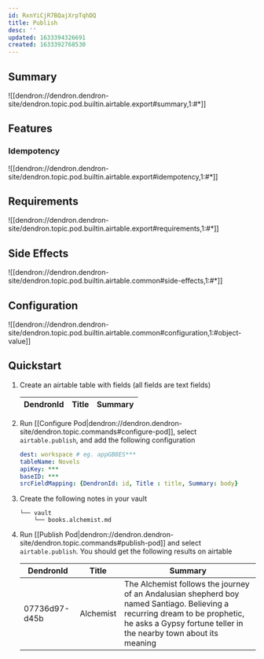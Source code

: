 ```yaml
---
id: RxnYiCjR7BQajXrpTqhDQ
title: Publish
desc: ''
updated: 1633394326691
created: 1633392768530
---
```


## Summary

![[dendron://dendron.dendron-site/dendron.topic.pod.builtin.airtable.export#summary,1:#*]]

## Features

### Idempotency
![[dendron://dendron.dendron-site/dendron.topic.pod.builtin.airtable.export#idempotency,1:#*]]

## Requirements
![[dendron://dendron.dendron-site/dendron.topic.pod.builtin.airtable.export#requirements,1:#*]]

## Side Effects
![[dendron://dendron.dendron-site/dendron.topic.pod.builtin.airtable.common#side-effects,1:#*]]

## Configuration

![[dendron://dendron.dendron-site/dendron.topic.pod.builtin.airtable.common#configuration,1:#object-value]]

## Quickstart

1. Create an airtable table with fields (all fields are text fields)

    | DendronId | Title | Summary |
    | --------- | ----- | ------- |

2. Run [[Configure Pod|dendron://dendron.dendron-site/dendron.topic.commands#configure-pod]], select `airtable.publish`, and add the following configuration
    ```yml
    dest: workspace # eg. appGB8ES***
    tableName: Novels
    apiKey: ***
    baseID: ***
    srcFieldMapping: {DendronId: id, Title : title, Summary: body}
    ```
3. Create the following notes in your vault
    ```
    └── vault
        └── books.alchemist.md
    ```
4. Run [[Publish Pod|dendron://dendron.dendron-site/dendron.topic.commands#publish-pod]] and select `airtable.publish`. You should get the following results on airtable

    | DendronId     | Title       | Summary                                                                                                                                                                                          |
    | ------------- | ----------- | ------------------------------------------------------------------------------------------------------------------------------------------------------------------------------------------------ |
    | 07736d97-d45b | Alchemist   | The Alchemist follows the journey of an Andalusian shepherd boy named Santiago. Believing a recurring dream to be prophetic, he asks a Gypsy fortune teller in the nearby town about its meaning |



